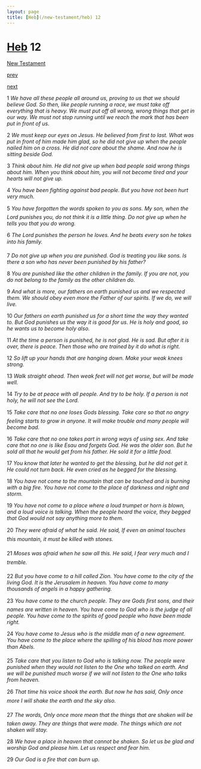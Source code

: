 ```yaml
---
layout: page
title: [Heb](/new-testament/heb) 12
---
```


# [Heb](/new-testament/heb) 12

[New Testament](/new-testament)


[prev](/new-testament/heb/heb-11.html)


[next](/new-testament/heb/heb-13.html)

1 _We have all these people all around us, proving to us that we should believe God. So then,  like people running a race, we must take off everything that is heavy. We must put off all wrong, wrong things that get in our way. We must not stop running until we reach the mark that has been put in front of us._

2 _We must keep our eyes on Jesus. He believed from first to last. What was put in front of him made him glad, so he did not give up when the people nailed him on a cross. He did not care about the shame. And now he is sitting beside God._

3 _Think about him. He did not give up when bad people said wrong things about him.  When you think about him, you will not become tired and your hearts will not give up._

4 _You have been fighting against bad people. But you have not been hurt very much._

5 _You have forgotten the words spoken to you as sons. My son, when the Lord punishes you, do not think it is a little thing. Do not give up when he tells you that you do wrong._

6 _The Lord punishes the person he loves. And he beats every son he takes into his family._

7 _Do not give up when you are punished. God is treating you like sons. Is there a son who has never been punished by his father?_

8 _You are punished like the other children in the family. If you are not, you do not belong to the family as the other children do._

9 _And what is more, our fathers on earth punished us and we respected them. We should obey even more the Father of our spirits. If we do, we will live._

10 _Our fathers on earth punished us for a short time the way they wanted to. But God punishes us the way it is good for us. He is holy and good, so he wants us to become holy also._

11 _At the time a person is punished, he is not glad. He is sad. But after it is over, there is peace. Then those who are trained by it do what is right._

12 _So lift up your hands that are hanging down. Make your weak knees strong._

13 _Walk straight ahead. Then weak feet will not get worse, but will be made well._

14 _Try to be at peace with all people. And try to be holy. If a person is not holy, he will not see the Lord._

15 _Take care that no one loses Gods blessing. Take care so that no angry feeling starts to grow in anyone. It will make trouble and many people will become bad._

16 _Take care that no one takes part in wrong ways of using sex. And take care that no one is like Esau and forgets God. He was the older son. But he sold all that he would get from his father. He sold it for a little food._

17 _You know that later he wanted to get the blessing, but he did not get it. He could not turn back. He even cried as he begged for the blessing._

18 _You have not come to the mountain that can be touched and is burning with a big fire.  You have not come to the place of darkness and night and storm._

19 _You have not come to a place where a loud trumpet or horn is blown, and a loud voice is talking. When the people heard the voice, they begged that God would not say anything more to them._

20 _They were afraid of what he said. He said, If even an animal touches this mountain, it must be killed with stones._

21 _Moses was afraid when he saw all this. He said, I fear very much and I tremble._

22 _But you have come to a hill called Zion. You have come to the city of the living God. It is the Jerusalem in heaven. You have come to many thousands of angels in a happy gathering._

23 _You have come to the church people. They are Gods first sons, and their names are written in heaven. You have come to God who is the judge of all people. You have come to the spirits of good people who have been made right._

24 _You have come to Jesus who is the middle man of a new agreement. You have come to the place where the spilling of his blood has more power than Abels._

25 _Take care that you listen to God who is talking now. The people were punished when they would not listen to the One who talked on earth. And we will be punished much worse if we will not listen to the One who talks from heaven._

26 _That time his voice shook the earth. But now he has said, Only once more I will shake the earth and the sky also._

27 _The words, Only once more mean that the things that are shaken will be taken away.  They are things that were made. The things which are not shaken will stay._

28 _We have a place in heaven that cannot be shaken. So let us be glad and worship God and please him. Let us respect and fear him._

29 _Our God is a fire that can burn up._

